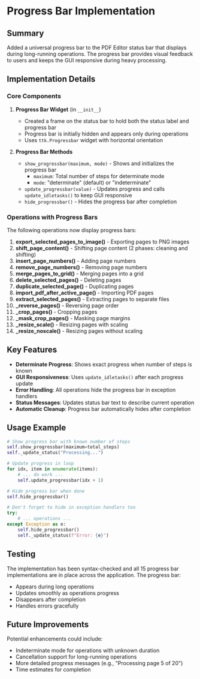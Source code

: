 # Progress Bar Implementation

## Summary
Added a universal progress bar to the PDF Editor status bar that displays during long-running operations. The progress bar provides visual feedback to users and keeps the GUI responsive during heavy processing.

## Implementation Details

### Core Components

1. **Progress Bar Widget** (in `__init__`)
   - Created a frame on the status bar to hold both the status label and progress bar
   - Progress bar is initially hidden and appears only during operations
   - Uses `ttk.Progressbar` widget with horizontal orientation

2. **Progress Bar Methods**
   - `show_progressbar(maximum, mode)` - Shows and initializes the progress bar
     - `maximum`: Total number of steps for determinate mode
     - `mode`: "determinate" (default) or "indeterminate"
   - `update_progressbar(value)` - Updates progress and calls `update_idletasks()` to keep GUI responsive
   - `hide_progressbar()` - Hides the progress bar after completion

### Operations with Progress Bars

The following operations now display progress bars:

1. **export_selected_pages_to_image()** - Exporting pages to PNG images
2. **shift_page_content()** - Shifting page content (2 phases: cleaning and shifting)
3. **insert_page_numbers()** - Adding page numbers
4. **remove_page_numbers()** - Removing page numbers
5. **merge_pages_to_grid()** - Merging pages into a grid
6. **delete_selected_pages()** - Deleting pages
7. **duplicate_selected_page()** - Duplicating pages
8. **import_pdf_after_active_page()** - Importing PDF pages
9. **extract_selected_pages()** - Extracting pages to separate files
10. **_reverse_pages()** - Reversing page order
11. **_crop_pages()** - Cropping pages
12. **_mask_crop_pages()** - Masking page margins
13. **_resize_scale()** - Resizing pages with scaling
14. **_resize_noscale()** - Resizing pages without scaling

## Key Features

- **Determinate Progress**: Shows exact progress when number of steps is known
- **GUI Responsiveness**: Uses `update_idletasks()` after each progress update
- **Error Handling**: All operations hide the progress bar in exception handlers
- **Status Messages**: Updates status bar text to describe current operation
- **Automatic Cleanup**: Progress bar automatically hides after completion

## Usage Example

```python
# Show progress bar with known number of steps
self.show_progressbar(maximum=total_steps)
self._update_status("Processing...")

# Update progress in loop
for idx, item in enumerate(items):
    # ... do work ...
    self.update_progressbar(idx + 1)

# Hide progress bar when done
self.hide_progressbar()

# Don't forget to hide in exception handlers too
try:
    # ... operations ...
except Exception as e:
    self.hide_progressbar()
    self._update_status(f"Error: {e}")
```

## Testing

The implementation has been syntax-checked and all 15 progress bar implementations are in place across the application. The progress bar:
- Appears during long operations
- Updates smoothly as operations progress
- Disappears after completion
- Handles errors gracefully

## Future Improvements

Potential enhancements could include:
- Indeterminate mode for operations with unknown duration
- Cancellation support for long-running operations
- More detailed progress messages (e.g., "Processing page 5 of 20")
- Time estimates for completion
